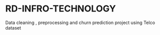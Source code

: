 # RD-INFRO-TECHNOLOGY
Data cleaning , preprocessing and churn prediction project using Telco dataset
